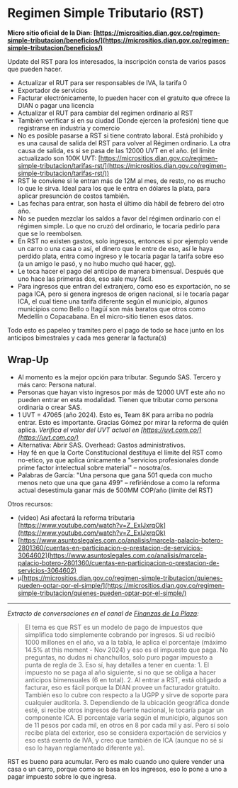 # Regimen Simple Tributario (RST)

**Micro sitio oficial de la Dian: [https://micrositios.dian.gov.co/regimen-simple-tributacion/beneficios/](https://micrositios.dian.gov.co/regimen-simple-tributacion/beneficios/)**

Update del RST para los interesados, la inscripción consta de varios pasos que pueden hacer.

- Actualizar el RUT para ser responsables de IVA, la tarifa 0
- Exportador de servicios
- Facturar electrónicamente, lo pueden hacer con el gratuito que ofrece la DIAN o pagar una licencia
- Actualizar el RUT para cambiar del regimen ordinario al RST
- También verificar si en su ciudad (Donde ejercen la profesión) tiene que registrarse en industria y comercio
- No es posible pasarse a RST si tiene contrato laboral. Está prohibido y es una causal de salida del RST para volver al Régimen ordinario. La otra causa de salida, es si se pasa de las 12000 UVT en el año. (el limite actualizado son 100K UVT: [https://micrositios.dian.gov.co/regimen-simple-tributacion/tarifas-rst/](https://micrositios.dian.gov.co/regimen-simple-tributacion/tarifas-rst/))
- RST le conviene si le entran más de 12M al mes, de resto, no es mucho lo que le sirva. Ideal para los que le entra en dólares la plata, para aplicar presunción de costos también.
- Las fechas para entrar, son hasta el último día hábil de febrero del otro año.
- No se pueden mezclar los saldos a favor del régimen ordinario con el régimen simple. Lo que no cruzó del ordinario, le tocaría pedirlo para que se lo reembolsen.
- En RST no existen gastos, solo ingresos, entonces si por ejemplo vende un carro o una casa o así, el dinero que le entre de eso, así le haya perdido plata, entra como ingreso y le tocaría pagar la tarifa sobre eso (a un amigo le pasó, y no hubo mucho qué hacer, gg).
- Le toca hacer el pago del anticipo de manera bimensual. Después que uno hace las primeras dos, eso sale muy fácil.
- Para ingresos que entran del extranjero, como eso es exportación, no se paga ICA, pero si genera ingresos de origen nacional, sí le tocaría pagar ICA, el cual tiene una tarifa diferente según el municipio, algunos municipios como Bello o Itagüí son más baratos que otros como Medellín o Copacabana. En el micro-sitio tienen esos datos.

Todo esto es papeleo y tramites pero el pago de todo se hace junto en los anticipos bimestrales y cada mes generar la factura(s)

## Wrap-Up

- Al momento es la mejor opción para tributar. Segundo SAS. Tercero y más caro: Persona natural.
- Personas que hayan visto ingresos por más de 12000 UVT este año no pueden entrar en esta modalidad. Tienen que tributar como persona ordinaria o crear SAS.
- 1 UVT = 47065 (año 2024). Esto es, Team 8K para arriba no podría entrar. Esto es importante. Gracias Gómez por mirar la reforma de quién aplica.
*Verifica el valor del UVT actual en [https://uvt.com.co/](https://uvt.com.co/)*
- Alternativa: Abrir SAS. Overhead: Gastos administrativos.
- Hay fé en que la Corte Constitucional destituya el límite del RST como no-etico, ya que aplica únicamente a "servicios profesionales donde prime factor intelectual sobre material" – nosotra/os.
- Palabras de García: "Una persona que gana 501 queda con mucho menos neto que una que gana 499" – refiriéndose a como la reforma actual desestimula ganar más de 500MM COP/año (límite del RST)

Otros recursos:

- (video) Asi afectará la reforma tributaria [https://www.youtube.com/watch?v=Z_ExIJxrqOk](https://www.youtube.com/watch?v=Z_ExIJxrqOk)
- [https://www.asuntoslegales.com.co/analisis/marcela-palacio-botero-2801360/cuentas-en-participacion-o-prestacion-de-servicios-3064602](https://www.asuntoslegales.com.co/analisis/marcela-palacio-botero-2801360/cuentas-en-participacion-o-prestacion-de-servicios-3064602)
- µ[https://micrositios.dian.gov.co/regimen-simple-tributacion/quienes-pueden-optar-por-el-simple/](https://micrositios.dian.gov.co/regimen-simple-tributacion/quienes-pueden-optar-por-el-simple/)

---

*Extracto de conversaciones en el canal de [Finanzas de La Plaza](https://discord.com/channels/914582747325030510/915700773554372700/1309140113896509540):*

> El tema es que RST es un modelo de pago de impuestos que simplifica todo simplemente cobrando por ingresos.
Si ud recibió 1000 millones en el año, va a la tabla, le aplica el porcentaje (máximo 14.5% at this moment - Nov 2024) y eso es el impuesto que paga. No preguntas, no dudas ni chanchullos, solo puro pagar impuesto a punta de regla de 3.
Eso sí, hay detalles a tener en cuenta:
    1. El impuesto no se paga al año siguiente, si no que se obliga a hacer anticipos bimensuales (6 en total).
    2. Al entrar a RST, está obligado a facturar, eso es fácil porque la DIAN provee un facturador gratuito. También eso lo cubre con respecto a la UGPP y sirve de soporte para cualquier auditoría.
    3. Dependiendo de la ubicación geográfica donde esté, si recibe otros ingresos de fuente nacional, le tocaría pagar un componente ICA. El porcentaje varía según el municipio, algunos son de 11 pesos por cada mil, en otros en 8 por cada mil y así. Pero sí solo recibe plata del exterior, eso se considera exportación de servicios y eso está exento de IVA, y creo que también de ICA (aunque no sé si eso lo hayan reglamentado diferente ya).

RST es bueno para acumular.
Pero es malo cuando uno quiere vender una casa o un carro, porque como se basa en los ingresos, eso lo pone a uno a pagar impuesto sobre lo que ingresa.
>
